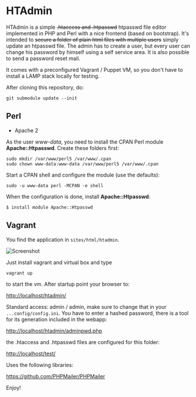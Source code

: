 HTAdmin
=======

HTAdmin is a simple ~~.htaccess and .htpasswd~~ htpasswd file editor implemented
in PHP and Perl with a nice frontend (based on bootstrap). It's intended to ~~secure a
folder of plain html files with multiple users~~ simply update an htpasswd
file. The admin has to create a user, but every user can change his password by
himself using a self service area. It is also possible to send a password
reset mail.

It comes with a preconfigured Vagrant / Puppet VM, so you don't have to install a LAMP stack locally for testing.

After cloning this repository, do:

```
git submodule update --init
```

## Perl

- Apache 2

As the user *www-data*, you need to install the CPAN Perl module
**Apache::Htpasswd**. Create these folders first:

```
sudo mkdir /var/www/perl5 /var/www/.cpan
sudo chown www-data:www-data /var/www/perl5 /var/www/.cpan
```

Start a CPAN shell and configure the module (use the defaults):

```
sudo -u www-data perl -MCPAN -e shell
```

When the configuration is done, install **Apache::Htpasswd**:

```
$ install module Apache::Htpasswd
```

## Vagrant

You find the application in `sites/html/htadmin`.

![Screenshot](screenshot.png "Screenshot")

Just install vagrant and virtual box and type

`vagrant up`
 
to start the vm. After startup point your browser to:

<http://localhost/htadmin/>

Standard access: admin / admin, make sure to change that in your `...config/config.ini`. You have to enter a hashed password, there is a tool for its generation included in the webapp:

<http://localhost/htadmin/adminpwd.php>

the .htaccess and .htpasswd files are configured for this folder:

<http://localhost/test/>

Uses the following libraries:

<https://github.com/PHPMailer/PHPMailer>


Enjoy!
